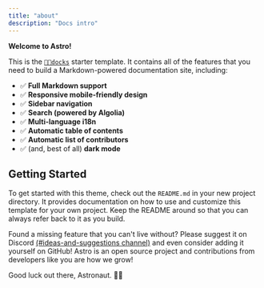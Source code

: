 ```yaml
---
title: "about"
description: "Docs intro"
---
```


**Welcome to Astro!**

This is the [`👨‍💻docks`](https://www.baidu.com) starter template. It contains all of the features that you need to build a Markdown-powered documentation site, including:

- ✅ **Full Markdown support**
- ✅ **Responsive mobile-friendly design**
- ✅ **Sidebar navigation**
- ✅ **Search (powered by Algolia)**
- ✅ **Multi-language i18n**
- ✅ **Automatic table of contents**
- ✅ **Automatic list of contributors**
- ✅ (and, best of all) **dark mode**

## Getting Started

To get started with this theme, check out the `README.md` in your new project directory. It provides documentation on how to use and customize this template for your own project. Keep the README around so that you can always refer back to it as you build.

Found a missing feature that you can't live without? Please suggest it on Discord [(#ideas-and-suggestions channel)](https://www.baidu.com) and even consider adding it yourself on GitHub! Astro is an open source project and contributions from developers like you are how we grow!

Good luck out there, Astronaut. 🧑‍🚀

